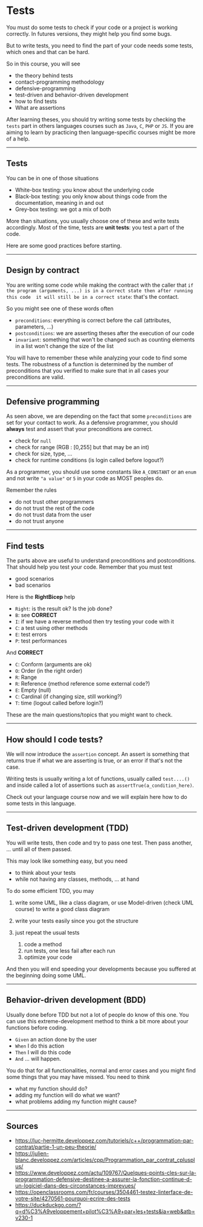 # Tests

You must do some tests to check if your code or a project is working correctly.
In futures versions, they might help you find some bugs.

But to write tests, you need to find the
part of your code needs some tests, which ones and
that can be hard.

So in this course, you will see

* the theory behind tests
* contact-programming methodology
* defensive-programming
* test-driven and behavior-driven development
* how to find tests
* What are assertions

After learning theses, you should try writing some
tests by checking the ``tests`` part in others
languages courses such as ``Java``, `C`, `PHP`
or ``JS``. If you are aiming to learn by practicing
then language-specific courses might be more of a help.

<hr class="sl">

## Tests

You can be in one of those situations

* White-box testing: you know about the underlying code
* Black-box testing: you only know about things code from the documentation, meaning in and out
* Grey-box testing: we got a mix of both

More than situations, you usually choose one of these
and write tests accordingly. Most of the time, tests
are **unit tests**: you test a part of the code.

Here are some good practices before starting.

<hr class="sr">

## Design by contract

You are writing some code while making the contract
with the caller that ``if the program (arguments, ...)
is in a correct state then after running this code 
it will still be in a correct state``: that's the contact.

So you might see one of these words often

* ``preconditions``: everything is correct before the call
  (attributes, parameters, ...)
* ``postconditions``: we are asserting theses after the execution
of our code
* ``invariant``: something that won't be changed such as
counting elements in a list won't change the size of the list
  
You will have to remember these while analyzing your code to find
some tests. The robustness of a function is determined by the number
of preconditions that you verified to make sure that
in all cases your preconditions are valid.

<hr class="sl">

## Defensive programming

As seen above, we are depending on the fact that some
``preconditions`` are set for your contact
to work. As a defensive programmer, you should
**always** test and assert that your preconditions
are correct.

* check for ``null``
* check for range (RGB : [0,255] but that may be an int)
* check for size, type, ...
* check for runtime conditions (is login called
  before logout?)
  
As a programmer, you should use some constants
like ``A_CONSTANT`` or an `enum` and not write
``"a value"`` or `5` in your code as MOST peoples do.

Remember the rules

* do not trust other programmers
* do not trust the rest of the code
* do not trust data from the user
* do not trust anyone

<hr class="sr">

## Find tests

The parts above are useful to understand preconditions
and postconditions. That should help you test your code. Remember
that you must test 
* good scenarios
* bad scenarios

Here is the **RightBicep** help

* ``Right``: is the result ok? Is the job done?
* ``B``: see **CORRECT**
* ``I``: if we have a reverse method then try testing
your code with it
* ``C``: a test using other methods
* ``E``: test errors
* ``P``: test performances

And **CORRECT**

* ``C``: Conform (arguments are ok)
* ``O``: Order (in the right order)
* ``R``: Range
* ``R``: Reference (method reference some external code?)
* ``E``: Empty (null)
* ``C``: Cardinal (if changing size, still working?)
* ``T``: time (logout called before login?)

These are the main questions/topics that you might
want to check.

<hr class="sl">

## How should I code tests?

We will now introduce the ``assertion`` concept. An assert
is something that returns true if what we are asserting
is true, or an error if that's not the case.

Writing tests is usually writing a lot of functions,
usually called ``test....()`` and inside called
a lot of assertions such as ``assertTrue(a_condition_here)``.

Check out your language course now and we will explain here
how to do some tests in this language.

<hr class="sr">

## Test-driven development (TDD)

You will write tests, then code and try to pass one test.
Then pass another, ... until all of them passed.

This may look like something easy, but you need 

* to think about your tests
* while not having any classes, methods, ... at hand

To do some efficient TDD, you may

1. write some UML, like a class diagram, or use Model-driven
   (check UML course) to write a good class diagram
2. write your tests easily since you got the structure
3. just repeat the usual tests

    1. code a method
    2. run tests, one less fail after each run
    3. optimize your code
    
And then you will end speeding your developments
because you suffered at the beginning doing some UML.

<hr class="sl">

## Behavior-driven development (BDD)

Usually done before TDD but not a lot of people do
know of this one. You can use this extreme-development method
to think a bit more about your functions before coding.

* ``Given`` an action done by the user
* ``When`` I do this action
* ``Then`` I will do this code
* ``And`` ... will happen.

You do that for all functionalities, normal and error cases
and you might find some things that you may have missed. You need
to think

* what my function should do?
* adding my function will do what we want?
* what problems adding my function might cause?

<hr class="sr">

## Sources

* <https://luc-hermitte.developpez.com/tutoriels/c++/programmation-par-contrat/partie-1-un-peu-theorie/>
* <https://julien-blanc.developpez.com/articles/cpp/Programmation_par_contrat_cplusplus/>
* <https://www.developpez.com/actu/109767/Quelques-points-cles-sur-la-programmation-defensive-destinee-a-assurer-la-fonction-continue-d-un-logiciel-dans-des-circonstances-imprevues/>
* <https://openclassrooms.com/fr/courses/3504461-testez-linterface-de-votre-site/4270561-pourquoi-ecrire-des-tests>
* <https://duckduckgo.com/?q=d%C3%A9veloppement+pilot%C3%A9+par+les+tests&ia=web&atb=v230-1>